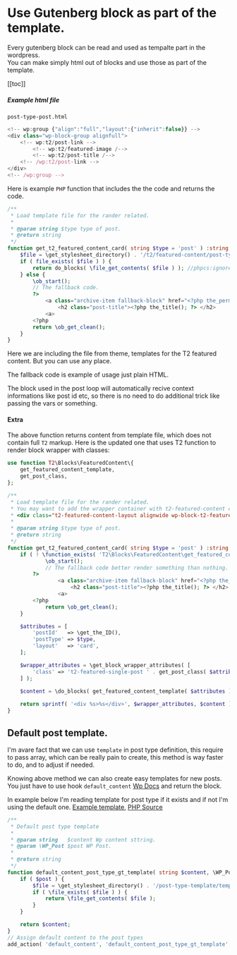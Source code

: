 # Use Gutenberg block as part of the template.

Every gutenberg block can be read and used as tempalte part in the wordpress.  
You can make simply html out of blocks and use those as part of the template.

[[toc]]

##### Example html file

`post-type-post.html`
```js my-template.html
<!-- wp:group {"align":"full","layout":{"inherit":false}} -->
<div class="wp-block-group alignfull">
	<!-- wp:t2/post-link -->
		<!-- wp:t2/featured-image /-->
		<!-- wp:t2/post-title /-->
	<!-- /wp:t2/post-link -->
</div>
<!-- /wp:group -->
```

Here is example `PHP` function that includes the the code and returns the code.

```php
/**
 * Load template file for the rander related.
 *
 * @param string $type type of post.
 * @return string
 */
function get_t2_featured_content_card( string $type = 'post' ) :string  {
	$file = \get_stylesheet_directory() . '/t2/featured-content/post-type-' . $type . '.html';
	if ( file_exists( $file ) ) {
		return do_blocks( \file_get_contents( $file ) ); //phpcs:ignore
	} else {
		\ob_start();
		// The fallback code.
		?>
			<a class="archive-item fallback-block" href="<?php the_permalink(); ?>">
				<h2 class="post-title"><?php the_title(); ?> </h2>
			<a>
		<?php
		return \ob_get_clean();
	}
}
```

Here we are including the file from theme, templates for the T2 featured content. But you can use any place.

The fallback code is example of usage just plain HTML.

The block used in the post loop will automatically recive context informations like post id etc, so there is no need to do additional trick like passing the vars or something.


#### Extra

The above function returns content from template file, which does not contain full `T2` markup.
Here is the updated one that uses T2 function to render block wrapper with classes:

```php
use function T2\Blocks\FeaturedContent\{
	get_featured_content_template,
	get_post_class,
};

/**
 * Load template file for the rander related.
 * You may want to add the wrapper container with t2-featured-content classes:
 * <div class="t2-featured-content-layout alignwide wp-block-t2-featured-content-layout" ?>...
 *
 * @param string $type type of post.
 * @return string
 */
function get_t2_featured_content_card( string $type = 'post' ) :string  {
	if ( ! \function_exists( 'T2\Blocks\FeaturedContent\get_featured_content_template' ) ) {
			\ob_start();
			// The fallback code better render something than nothing.
		?>
				<a class="archive-item fallback-block" href="<?php the_permalink(); ?>">
					<h2 class="post-title"><?php the_title(); ?> </h2>
				<a>
		<?php
			return \ob_get_clean();
	}

	$attributes = [
		'postId'   => \get_the_ID(),
		'postType' => $type,
		'layout'   => 'card',
	];

	$wrapper_attributes = \get_block_wrapper_attributes( [
		'class' => 't2-featured-single-post ' . get_post_class( $attributes['postId'] ),
	] );
	
	$content = \do_blocks( get_featured_content_template( $attributes ) );

	return sprintf( '<div %s>%s</div>', $wrapper_attributes, $content );
}

```

## Default post template.

I'm avare fact that we can use `template` in post type definition, this require to pass array, which can be really pain to create, this method is way faster to do, and to adjust if needed.

Knowing above method we can also create easy templates for new posts.
You just have to use hook `default_content` [Wp Docs](https://developer.wordpress.org/reference/hooks/default_content/) and return the block.

In example below I'm reading template for post type if it exists and if not I'm using the default one.
[Example template](https://github.com/DekodeInteraktiv/avinodegroup/blob/stage/packages/themes/avinodegroup/post-type-template/template-job_opening.html), [PHP Source](https://github.com/DekodeInteraktiv/avinodegroup/blob/stage/packages/themes/avinodegroup/lib/post-types.php#L245)

```php
/**
 * Default post type template
 *
 * @param string   $content Wp content sttring.
 * @param \WP_Post $post WP Post.
 *
 * @return string
 */
function default_content_post_type_gt_template( string $content, \WP_Post $post ) {
	if ( $post ) {
		$file = \get_stylesheet_directory() . '/post-type-template/template-'. $post->post_type . '.html';
		if ( \file_exists( $file ) ) {
			return \file_get_contents( $file );
		}
	}

	return $content;
}
// Assign default content to the post types
add_action( 'default_content', 'default_content_post_type_gt_template', 10, 2 );

